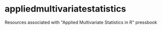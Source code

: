 # appliedmultivariatestatistics
Resources associated with "Applied Multivariate Statistics in R" pressbook
